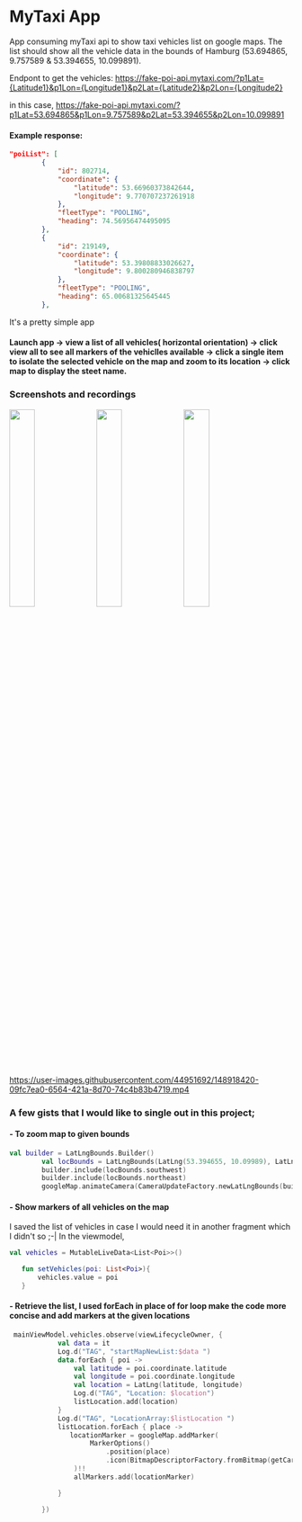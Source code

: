 # MyTaxi App

App consuming myTaxi api to show taxi vehicles list on google maps. The list should show all the vehicle data in the bounds of Hamburg (53.694865,
9.757589 & 53.394655, 10.099891).

Endpont to get the vehicles: 
https://fake-poi-api.mytaxi.com/?p1Lat={Latitude1}&p1Lon={Longitude1}&p2Lat={Latitude2}&p2Lon={Longitude2}

in this case, https://fake-poi-api.mytaxi.com/?p1Lat=53.694865&p1Lon=9.757589&p2Lat=53.394655&p2Lon=10.099891


#### Example response: 

```json
"poiList": [
        {
            "id": 802714,
            "coordinate": {
                "latitude": 53.66960373842644,
                "longitude": 9.770707237261918
            },
            "fleetType": "POOLING",
            "heading": 74.56956474495095
        },
        {
            "id": 219149,
            "coordinate": {
                "latitude": 53.39808833026627,
                "longitude": 9.800280946838797
            },
            "fleetType": "POOLING",
            "heading": 65.00681325645445
        },
```        
 It's a pretty simple app
  #### Launch app -> view a list of all vehicles( horizontal orientation) -> click view all to see all markers of the vehiclles available -> click a single item to isolate the selected vehicle on the map and zoom to its location -> click map to display the steet name. 
  
### Screenshots and recordings

<img src="https://user-images.githubusercontent.com/44951692/148917345-187683df-eb22-4efc-b70b-83af7eb95d36.jpg" width=30% height=30%> <img src="https://user-images.githubusercontent.com/44951692/148917384-7396ba9d-091c-4c65-9fb9-77a5b2f66fa5.jpg" width=30% height=30%> <img src="https://user-images.githubusercontent.com/44951692/148917360-f7dd6c6e-42cc-4ae8-ad59-f146f9b9269b.jpg" width=30% height=30%>



https://user-images.githubusercontent.com/44951692/148918420-09fc7ea0-6564-421a-8d70-74c4b83b4719.mp4



### A few gists that I would like to single out in this project;

#### - To zoom map to given bounds
```kotlin
val builder = LatLngBounds.Builder()
        val locBounds = LatLngBounds(LatLng(53.394655, 10.09989), LatLng(53.694865, 9.75758))
        builder.include(locBounds.southwest)
        builder.include(locBounds.northeast)
        googleMap.animateCamera(CameraUpdateFactory.newLatLngBounds(builder.build(), 100))
```
#### - Show markers of all vehicles on the map
 I saved the list of vehicles in case I would need it in another fragment which I didn't so ;-|
 In the viewmodel, 
 
 ``` kotlin
 val vehicles = MutableLiveData<List<Poi>>()

    fun setVehicles(poi: List<Poi>){
        vehicles.value = poi
    }
```

#### - Retrieve the list, I used forEach in place of for loop make the code more concise and add markers at the given locations


```kotlin
 mainViewModel.vehicles.observe(viewLifecycleOwner, {
            val data = it
            Log.d("TAG", "startMapNewList:$data ")
            data.forEach { poi ->
                val latitude = poi.coordinate.latitude
                val longitude = poi.coordinate.longitude
                val location = LatLng(latitude, longitude)
                Log.d("TAG", "Location: $location")
                listLocation.add(location)
            }
            Log.d("TAG", "LocationArray:$listLocation ")
            listLocation.forEach { place ->
               locationMarker = googleMap.addMarker(
                    MarkerOptions()
                        .position(place)
                        .icon(BitmapDescriptorFactory.fromBitmap(getCarBitmap(requireContext())))
                )!!
                allMarkers.add(locationMarker)

            }

        })
```

